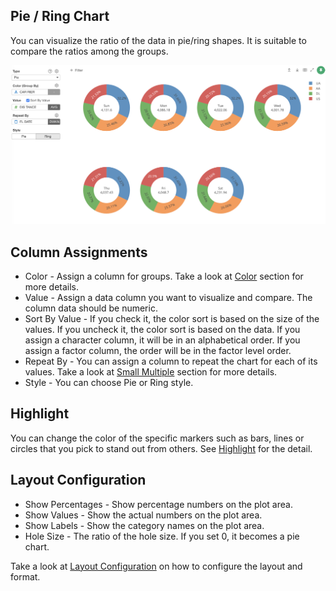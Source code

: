 ##  Pie / Ring Chart


You can visualize the ratio of the data in pie/ring shapes. It is suitable to compare the ratios among the groups.  


![](images/pie1.png)

## Column Assignments

* Color - Assign a column for groups. Take a look at [Color](color.md) section for more details.
* Value - Assign a data column you want to visualize and compare. The column data should be numeric. 
* Sort By Value - If you check it, the color sort is based on the size of the values. If you uncheck it, the color sort is based on the data. If you assign a character column, it will be in an alphabetical order. If you assign a factor column, the order will be in the factor level order. 
* Repeat By - You can assign a column to repeat the chart for each of its values. Take a look at [Small Multiple](small-multiple.md) section for more details.
* Style - You can choose Pie or Ring style. 

## Highlight 

You can change the color of the specific markers such as bars, lines or circles that you pick to stand out from others. See [Highlight](viz/highlight.md) for the detail. 


## Layout Configuration

* Show Percentages  - Show percentage numbers on the plot area.
* Show Values - Show the actual numbers on the plot area.
* Show Labels - Show the category names on the plot area.
* Hole Size - The ratio of the hole size. If you set 0, it becomes a pie chart.

Take a look at [Layout Configuration](layout.md) on how to configure the layout and format. 
